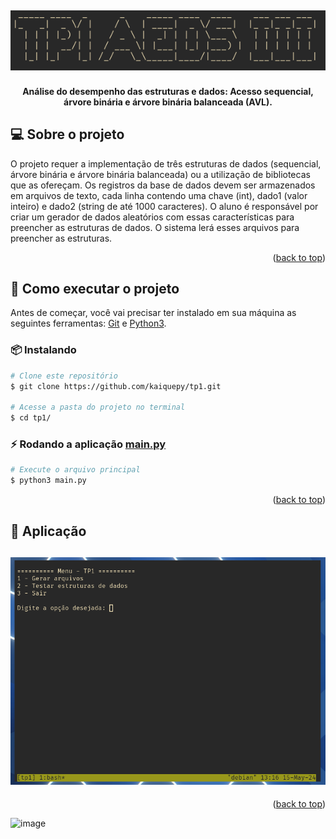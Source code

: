 <div id="top"></div>

<!--Banner e logo-->
<h2 align="center" >
  <img src="./docs/assets/banner.png" alt="Plantae logo" title="Plantae" />
</h2>

<!--Short description-->
<h4 align="center">Análise do desempenho das estruturas e dados: Acesso sequencial, árvore binária e árvore binária balanceada (AVL).</h4>


<!--Sobre o projeto-->
## :computer: Sobre o projeto
O projeto requer a implementação de três estruturas de dados (sequencial, árvore binária e árvore binária balanceada) ou a utilização de bibliotecas que as ofereçam. Os registros da base de dados devem ser armazenados em arquivos de texto, cada linha contendo uma chave (int), dado1 (valor inteiro) e dado2 (string de até 1000 caracteres). O aluno é responsável por criar um gerador de dados aleatórios com essas características para preencher as estruturas de dados. O sistema lerá esses arquivos para preencher as estruturas.
<p align="right">(<a href="#top">back to top</a>)</p>

## :rocket: Como executar o projeto
Antes de começar, você vai precisar ter instalado em sua máquina as seguintes ferramentas: [Git](https://git-scm.com/) e [Python3](https://www.python.org/).


<!--Running session-->
### :package: Instalando
```bash
# Clone este repositório
$ git clone https://github.com/kaiquepy/tp1.git

# Acesse a pasta do projeto no terminal
$ cd tp1/
```

### ⚡ Rodando a aplicação [main.py](/src/main.py)
```bash
# Execute o arquivo principal
$ python3 main.py
```
<p align="right">(<a href="#top">back to top</a>)</p>

<!--Layout session-->
## :art: Aplicação
<h2 align="center" >
  <img src="./docs/assets/menu.png" alt="Menu da aplicação" title="Menu da aplicação" />
</h2>
<p align="right">(<a href="#top">back to top</a>)</p>


![image](https://imgur.com/a/9wGS7oE)
